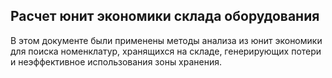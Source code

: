 ## Расчет юнит экономики склада оборудования

В этом документе были применены методы анализа из юнит экономики для поиска номенклатур, хранящихся на складе, генерирующих потери и неэффективное использования зоны хранения.
